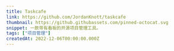 ```yaml
---
title: Taskcafe
link: https://github.com/JordanKnott/taskcafe
thumbnail: https://github.githubassets.com/pinned-octocat.svg
snippet: 一款带有看板的开源项目管理工具。
tags: ["项目管理"]
createdAt: 2022-12-06T00:00:00.000Z
---
```


